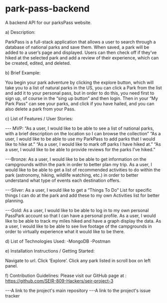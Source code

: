 # park-pass-backend
A backend API for our parksPass website.

a) Description:

ParkPass is a full-stack application that allows a user to search through a database of national parks and save them. When saved, a park will be added to a user’s page and displayed. Users can then check off if they’ve hiked at the selected park and add a review of their experience, which can be created, edited, and deleted. 


b) Brief Example:

You begin your park adventure by clicking the explore button, which will take you to a list of natural parks in the US, you can click a Park from the list and add it to your personal pass, but in order to do this, you need first to sign up, of course in the “sing up button” and then login. Then in your “My Park Pass” can see your parks, and click if you have hailed, and you can also delete a park from your Pass.


c) List of Features / User Stories:

 --- MVP: 
“As a user, I would like to be able to see a list of national parks, with a brief description on the location so I can browse the collection” 
“As a user, I would like to be able to use my ParkPass to add parks that I would like to hike at.”
“As a user, I would like to mark off parks I have hiked at.”
“As a user, I would like to be able to provide reviews for the parks I’ve hiked.”


---Bronze: 
As a user, I would like to be able to get information on the campgrounds within the park in order to better plan my trip. 
As a user, I would like to be able to get a list of recommended activities to do within the park (astronomy, hiking, wildlife watching, etc.) in order to better understand what type of events each destination offers. 

---Silver: 
As a user, I would like to get a “Things To Do” List for specific things I can do at the park and add these to my own Activities list for better planning. 

---Gold:
As a user, I would like to be able to log in to my own personal PassPark account so that I can have a personal profile. 
As a user, I would like to be able to track my miles hiked and have a graph display the data.
As a user, I would like to be able to see live footage of the campgrounds in order to virtually experience what it would like to be there. 



d) List of Technologies Used:
    -MongoDB
    -Postman

e) Installation Instructions / Getting Started:

   Navigate to url.
Click ‘Explore’.
Click any park listed in scroll box on left panel.

f) Contribution Guidelines:
  Please visit our GitHub page at : https://github.com/SEIR-809-Hackers/seir-project-3


---A link to the project's main repository
---A link to the project's issue tracker
